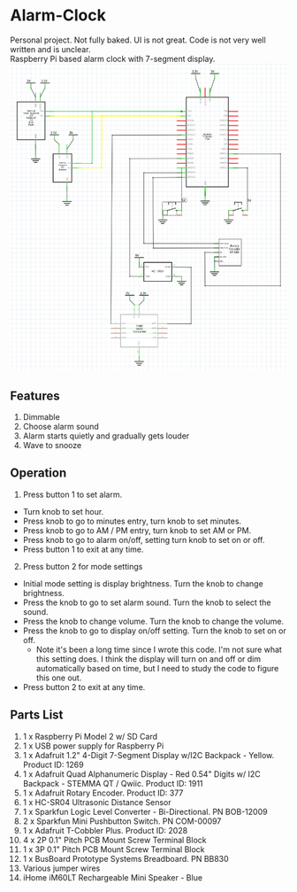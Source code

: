 # Alarm-Clock  
Personal project. Not fully baked. UI is not great. Code is not very well written and is unclear.  
Raspberry Pi based alarm clock with 7-segment display.
![Alarm-Clock](./images/schematic.png)

## Features  
1. Dimmable
2. Choose alarm sound
3. Alarm starts quietly and gradually gets louder
4. Wave to snooze
 

## Operation  
1. Press button 1 to set alarm.
  - Turn knob to set hour.
  - Press knob to go to minutes entry, turn knob to set minutes.
  - Press knob to go to AM / PM entry, turn knob to set AM or PM.
  - Press knob to go to alarm on/off, setting turn knob to set on or off.
  - Press button 1 to exit at any time.
2. Press button 2 for mode settings
  - Initial mode setting is display brightness. Turn the knob to change brightness.
  - Press the knob to go to set alarm sound. Turn the knob to select the sound.
  - Press the knob to change volume. Turn the knob to change the volume.
  - Press the knob to go to display on/off setting. Turn the knob to set on or off.
     - Note it's been a long time since I wrote this code. I'm not sure what this setting does. I think the display will turn on and off or dim automatically based on time, but I need to study the code to figure this one out.
  - Press button 2 to exit at any time.
  


 ## Parts List
1. 1 x Raspberry Pi Model 2 w/ SD Card
2. 1 x USB power supply for Raspberry Pi
3. 1 x Adafruit 1.2" 4-Digit 7-Segment Display w/I2C Backpack - Yellow. Product ID: 1269
4. 1 x Adafruit Quad Alphanumeric Display - Red 0.54" Digits w/ I2C Backpack - STEMMA QT / Qwiic. Product ID: 1911
4. 1 x Adafruit Rotary Encoder. Product ID: 377
5. 1 x HC-SR04 Ultrasonic Distance Sensor
6. 1 x Sparkfun Logic Level Converter - Bi-Directional. PN BOB-12009
7. 2 x Sparkfun Mini Pushbutton Switch. PN COM-00097
8. 1 x Adafruit T-Cobbler Plus. Product ID: 2028
9. 4 x 2P 0.1" Pitch PCB Mount Screw Terminal Block
10. 1 x 3P 0.1" Pitch PCB Mount Screw Terminal Block
11. 1 x BusBoard Prototype Systems Breadboard. PN BB830
12. Various jumper wires
13. iHome iM60LT Rechargeable Mini Speaker - Blue



